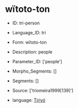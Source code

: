 # wïtoto-ton

* ID: tri-person 
* Language_ID: tri 
* Form: wïtoto-ton 
* Description: people 
* Parameter_ID: ['people'] 
* Morpho_Segments: [] 
* Segments: [] 
* Source: ['triomeira1999[139]'] 

* language: <a href='/data/languages/tri'>Tiriyó</a>